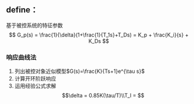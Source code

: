 ## define：
基于被控系统的特征参数
$$ G_p(s) = \frac{1}{\delta}(1+\frac{1}{T_1s}+T_Ds) = K_p + \frac{K_i}{s} + K_Ds $$
### 响应曲线法
1. 列出被控对象近似模型$G(s)=\frac{K}{Ts+1}e^{\tau s}$
2. 计算开环阶跃响应
3. 运用经验公式求解$$\delta = 0.85K(\tau/T)\\T_I = $$